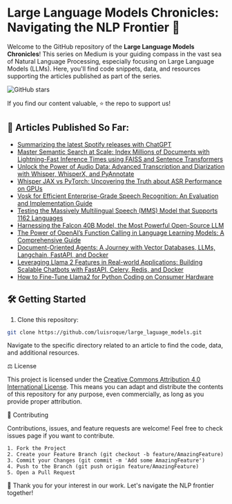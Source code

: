# Large Language Models Chronicles: Navigating the NLP Frontier 🚀

Welcome to the GitHub repository of the **Large Language Models Chronicles**! This series on Medium is your guiding compass in the vast sea of Natural Language Processing, especially focusing on Large Language Models (LLMs). Here, you'll find code snippets, data, and resources supporting the articles published as part of the series.

![GitHub stars](https://img.shields.io/github/stars/luisroque/large_laguage_models?style=social) 

If you find our content valuable, ⭐️ the repo to support us!

## 📜 Articles Published So Far:

- [Summarizing the latest Spotify releases with ChatGPT](https://medium.com/towards-data-science/summarizing-the-latest-spotify-releases-with-chatgpt-553245a6df88)
- [Master Semantic Search at Scale: Index Millions of Documents with Lightning-Fast Inference Times using FAISS and Sentence Transformers](https://medium.com/towards-data-science/master-semantic-search-at-scale-index-millions-of-documents-with-lightning-fast-inference-times-fa395e4efd88)
- [Unlock the Power of Audio Data: Advanced Transcription and Diarization with Whisper, WhisperX, and PyAnnotate](https://medium.com/towards-data-science/unlock-the-power-of-audio-data-advanced-transcription-and-diarization-with-whisper-whisperx-and-ed9424307281)
- [Whisper JAX vs PyTorch: Uncovering the Truth about ASR Performance on GPUs](https://medium.com/towards-data-science/whisper-jax-vs-pytorch-uncovering-the-truth-about-asr-performance-on-gpus-8794ba7a42f5)
- [Vosk for Efficient Enterprise-Grade Speech Recognition: An Evaluation and Implementation Guide](https://medium.com/towards-data-science/vosk-for-efficient-enterprise-grade-speech-recognition-an-evaluation-and-implementation-guide-87a599217a6c)
- [Testing the Massively Multilingual Speech (MMS) Model that Supports 1162 Languages](https://medium.com/towards-data-science/testing-the-massively-multilingual-speech-mms-model-that-supports-1162-languages-5db957ee1602)
- [Harnessing the Falcon 40B Model, the Most Powerful Open-Source LLM](https://medium.com/towards-data-science/harnessing-the-falcon-40b-model-the-most-powerful-open-source-llm-f70010bc8a10)
- [The Power of OpenAI’s Function Calling in Language Learning Models: A Comprehensive Guide](https://medium.com/towards-data-science/the-power-of-openais-function-calling-in-language-learning-models-a-comprehensive-guide-cce8cd84dc3c)
- [Document-Oriented Agents: A Journey with Vector Databases, LLMs, Langchain, FastAPI, and Docker](https://towardsdatascience.com/document-oriented-agents-a-journey-with-vector-databases-llms-langchain-fastapi-and-docker-be0efcd229f4)
- [Leveraging Llama 2 Features in Real-world Applications: Building Scalable Chatbots with FastAPI, Celery, Redis, and Docker](https://medium.com/towards-data-science/leveraging-llama-2-features-in-real-world-applications-building-scalable-chatbots-with-fastapi-406f1cbeb935)
- [How to Fine-Tune Llama2 for Python Coding on Consumer Hardware](https://medium.com/towards-data-science/how-to-fine-tune-llama2-for-python-coding-on-consumer-hardware-46942fa3cf92)

## 🛠 Getting Started

1. Clone this repository:
```bash
git clone https://github.com/luisroque/large_laguage_models.git
```

Navigate to the specific directory related to an article to find the code, data, and additional resources.

⚖️  License

This project is licensed under the [Creative Commons Attribution 4.0 International License](https://creativecommons.org/licenses/by/4.0/). This means you can adapt and distribute the contents of this repository for any purpose, even commercially, as long as you provide proper attribution.

🤝 Contributing

Contributions, issues, and feature requests are welcome! Feel free to check issues page if you want to contribute.

    1. Fork the Project
    2. Create your Feature Branch (git checkout -b feature/AmazingFeature)
    3. Commit your Changes (git commit -m 'Add some AmazingFeature')
    4. Push to the Branch (git push origin feature/AmazingFeature)
    5. Open a Pull Request

🙌 Thank you for your interest in our work. Let's navigate the NLP frontier together!
